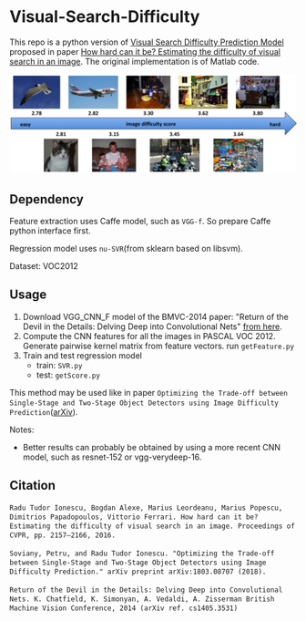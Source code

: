 # Visual-Search-Difficulty

This repo is a python version of [Visual Search Difficulty Prediction Model](http://image-difficulty.herokuapp.com/) proposed in paper [How hard can it be? Estimating the difficulty of visual search in an image](http://calvin.inf.ed.ac.uk/wp-content/uploads/Publications/ionescu16cvpr.pdf). The original implementation is of Matlab code.

![image-difficulty](./image-difficulty.png)

## Dependency

Feature extraction uses Caffe model, such as `VGG-f`.  So prepare Caffe python interface first.

Regression model uses `nu-SVR`(from sklearn based on libsvm).

Dataset: VOC2012

## Usage

1. Download VGG_CNN_F model of the BMVC-2014 paper: "Return of the Devil in the Details: Delving Deep into Convolutional Nets" [from here](https://gist.github.com/ksimonyan/a32c9063ec8e1118221a#file-readme-md).
2. Compute the CNN features for all the images in PASCAL VOC 2012. Generate pairwise kernel matrix from feature vectors. run `getFeature.py`
3. Train and test regression model
    - train: `SVR.py` 
    - test: `getScore.py`

This method may be used like in paper `Optimizing the Trade-off between Single-Stage and Two-Stage Object Detectors using Image Difficulty Prediction`([arXiv](https://arxiv.org/abs/1803.08707)).

 Notes:
 * Better results can probably be obtained by using a more recent CNN model, such as resnet-152 or vgg-verydeep-16.

## Citation

	Radu Tudor Ionescu, Bogdan Alexe, Marius Leordeanu, Marius Popescu, Dimitrios Papadopoulos, Vittorio Ferrari. How hard can it be? Estimating the difficulty of visual search in an image. Proceedings of CVPR, pp. 2157–2166, 2016.
	
	Soviany, Petru, and Radu Tudor Ionescu. "Optimizing the Trade-off between Single-Stage and Two-Stage Object Detectors using Image Difficulty Prediction." arXiv preprint arXiv:1803.08707 (2018).
	
	Return of the Devil in the Details: Delving Deep into Convolutional Nets. K. Chatfield, K. Simonyan, A. Vedaldi, A. Zisserman British Machine Vision Conference, 2014 (arXiv ref. cs1405.3531)


